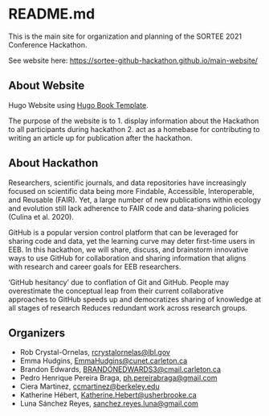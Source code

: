 # README.md

This is the main site for organization and planning of the SORTEE 2021 Conference Hackathon.  

See website here: https://sortee-github-hackathon.github.io/main-website/

## About Website

Hugo Website using [Hugo Book Template](https://themes.gohugo.io/hugo-book/).

The purpose of the website is to 1. display information about the Hackathon to all participants during hackathon 2. act as a homebase for contributing to writing an article up for publication after the hackathon.

## About Hackathon

Researchers, scientific journals, and data repositories have increasingly focused on scientific data being more Findable, Accessible, Interoperable, and Reusable (FAIR). Yet, a large number of new publications within ecology and evolution still lack adherence to FAIR code and data-sharing policies (Culina et al. 2020).

GitHub is a popular version control platform that can be leveraged for sharing code and data, yet the learning curve may deter first-time users in EEB. In this hackathon, we will share, discuss, and brainstorm innovative ways to use GitHub for collaboration and sharing information that aligns with research and career goals for EEB researchers.

‘GitHub hesitancy’ due to conflation of Git and GitHub. People may overestimate the conceptual leap from their current collaborative approaches to GitHub speeds up and democratizes sharing of knowledge at all stages of research Reduces redundant work across research groups.


## Organizers

-  Rob Crystal-Ornelas, rcrystalornelas@lbl.gov
-  Emma Hudgins, EmmaHudgins@cunet.carleton.ca
-  Brandon Edwards, BRANDONEDWARDS3@cmail.carleton.ca
-  Pedro Henrique Pereira Braga, ph.pereirabraga@gmail.com
-  Ciera Martinez, ccmartinez@berkeley.edu 
-  Katherine Hébert, Katherine.Hebert@usherbrooke.ca
-  Luna Sánchez Reyes, sanchez.reyes.luna@gmail.com




